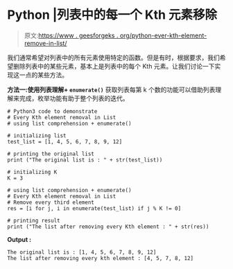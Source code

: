 # Python |列表中的每一个 Kth 元素移除

> 原文:[https://www . geesforgeks . org/python-ever-kth-element-remove-in-list/](https://www.geeksforgeeks.org/python-every-kth-element-removal-in-list/)

我们通常希望对列表中的所有元素使用特定的函数。但是有时，根据要求，我们希望删除列表中的某些元素，基本上是列表中的每个 Kth 元素。让我们讨论一下实现这一点的某些方法。

**方法一:使用列表理解+ `enumerate()`**
获取列表每第 k 个数的功能可以借助列表理解来完成，枚举功能有助于整个列表的迭代。

```
# Python3 code to demonstrate
# Every Kth element removal in List
# using list comprehension + enumerate()

# initializing list 
test_list = [1, 4, 5, 6, 7, 8, 9, 12]

# printing the original list
print ("The original list is : " + str(test_list))

# initializing K 
K = 3

# using list comprehension + enumerate()
# Every Kth element removal in List
# Remove every third element
res = [i for j, i in enumerate(test_list) if j % K != 0]

# printing result
print ("The list after removing every Kth element : " + str(res))
```

**Output :**

```
The original list is : [1, 4, 5, 6, 7, 8, 9, 12]
The list after removing every kth element : [4, 5, 7, 8, 12]

```